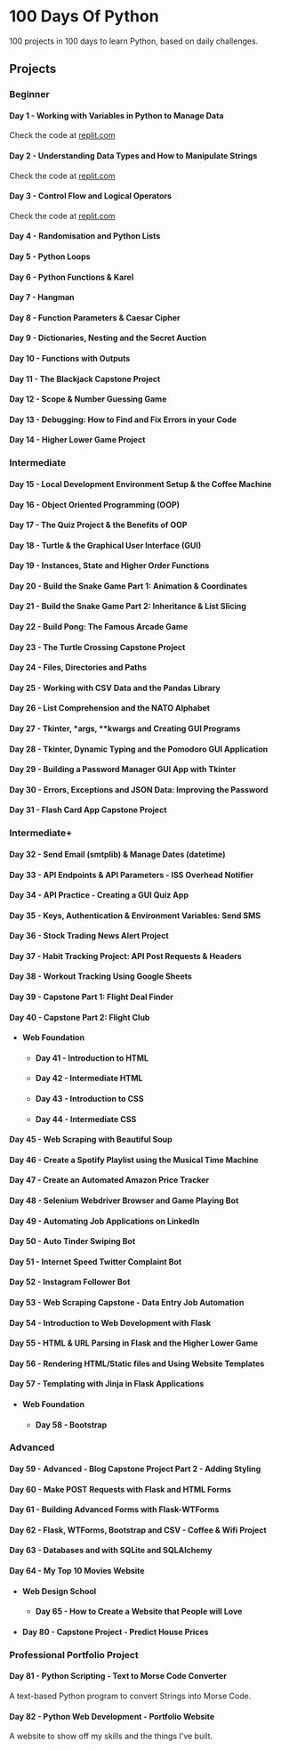 # 100 Days Of Python

100 projects in 100 days to learn Python, based on daily challenges.

## Projects

### Beginner

#### Day 1 - Working with Variables in Python to Manage Data
Check the code at [replit.com](https://replit.com/@cinthiafontoura/band-name-generator-start#main.py)
#### Day 2 - Understanding Data Types and How to Manipulate Strings
Check the code at [replit.com](https://replit.com/@cinthiafontoura/tip-calculator)
#### Day 3 - Control Flow and Logical Operators
Check the code at [replit.com](https://replit.com/@cinthiafontoura/treasure-island)
#### Day 4 - Randomisation and Python Lists
#### Day 5 - Python Loops
#### Day 6 - Python Functions & Karel
#### Day 7 - Hangman
#### Day 8 - Function Parameters & Caesar Cipher
#### Day 9 - Dictionaries, Nesting and the Secret Auction
#### Day 10 - Functions with Outputs
#### Day 11 - The Blackjack Capstone Project
#### Day 12 - Scope & Number Guessing Game
#### Day 13 - Debugging: How to Find and Fix Errors in your Code
#### Day 14 - Higher Lower Game Project
 
 ### Intermediate
 
#### Day 15 - Local Development Environment Setup & the Coffee Machine
#### Day 16 - Object Oriented Programming (OOP)
#### Day 17 - The Quiz Project & the Benefits of OOP
#### Day 18 - Turtle & the Graphical User Interface (GUI)
#### Day 19 - Instances, State and Higher Order Functions
#### Day 20 - Build the Snake Game Part 1: Animation & Coordinates
#### Day 21 - Build the Snake Game Part 2: Inheritance & List Slicing
#### Day 22 - Build Pong: The Famous Arcade Game
#### Day 23 - The Turtle Crossing Capstone Project
#### Day 24 - Files, Directories and Paths
#### Day 25 - Working with CSV Data and the Pandas Library
#### Day 26 - List Comprehension and the NATO Alphabet
#### Day 27 - Tkinter, *args, **kwargs and Creating GUI Programs
#### Day 28 - Tkinter, Dynamic Typing and the Pomodoro GUI Application
#### Day 29 - Building a Password Manager GUI App with Tkinter
#### Day 30 - Errors, Exceptions and JSON Data: Improving the Password
#### Day 31 - Flash Card App Capstone Project

### Intermediate+

#### Day 32 - Send Email (smtplib) & Manage Dates (datetime)
#### Day 33 - API Endpoints & API Parameters - ISS Overhead Notifier
#### Day 34 - API Practice - Creating a GUI Quiz App
#### Day 35 - Keys, Authentication & Environment Variables: Send SMS
#### Day 36 - Stock Trading News Alert Project
#### Day 37 - Habit Tracking Project: API Post Requests & Headers
#### Day 38 - Workout Tracking Using Google Sheets
#### Day 39 - Capstone Part 1: Flight Deal Finder
#### Day 40 - Capstone Part 2: Flight Club
- #### Web Foundation
  - #### Day 41 - Introduction to HTML
  - #### Day 42 - Intermediate HTML
  - ####  Day 43 - Introduction to CSS
  - #### Day 44 - Intermediate CSS
#### Day 45 - Web Scraping with Beautiful Soup
#### Day 46 - Create a Spotify Playlist using the Musical Time Machine
#### Day 47 - Create an Automated Amazon Price Tracker
#### Day 48 - Selenium Webdriver Browser and Game Playing Bot
#### Day 49 - Automating Job Applications on LinkedIn
#### Day 50 - Auto Tinder Swiping Bot
#### Day 51 - Internet Speed Twitter Complaint Bot
#### Day 52 - Instagram Follower Bot
#### Day 53 - Web Scraping Capstone - Data Entry Job Automation
#### Day 54 - Introduction to Web Development with Flask
#### Day 55 - HTML & URL Parsing in Flask and the Higher Lower Game
#### Day 56 - Rendering HTML/Static files and Using Website Templates
#### Day 57 - Templating with Jinja in Flask Applications
- #### Web Foundation
  - #### Day 58 - Bootstrap

### Advanced

#### Day 59 - Advanced - Blog Capstone Project Part 2 - Adding Styling
#### Day 60 - Make POST Requests with Flask and HTML Forms
#### Day 61 - Building Advanced Forms with Flask-WTForms
#### Day 62 - Flask, WTForms, Bootstrap and CSV - Coffee & Wifi Project
#### Day 63 - Databases and with SQLite and SQLAlchemy
#### Day 64 - My Top 10 Movies Website
- #### Web Design School 
  - #### Day 65 - How to Create a Website that People will Love
<!-- - 
  - 
  - 
  - 
  - 
  - 
  - 
  - 
  - 
  - 
  - 
  - 
  - 
  - -->
  - #### Day 80 - Capstone Project - Predict House Prices
  
### Professional Portfolio Project

#### Day 81 - Python Scripting - Text to Morse Code Converter
  A text-based Python program to convert Strings into Morse Code.
#### Day 82 - Python Web Development - Portfolio Website
  A website to show off my skills and the things I've built.
<!-- ####
####
####
####
####
####
####
####
####
####
####
####
####
####
####
####
####
####
####
####
####
####
####
####
####
####
####
####
####
####
####
####
####
####
####
####
####
####
####
####
####
####
####
####
####
####
####
####
####
####
####
####
####
####
####
#### -->
 
 
 
 
 
 
 
 
 
 
 
 
 
 
 
 
 
 
 
 
 
 
 
 
 
 
 
 
 
 
 
 
 
 
 
 
 
 
 
 
 
 
 
 
 
 
 
 
 
 
 
 
 
 
 
 
 
 
 
 
 
 
 
 
 
 
 
 
 
 
 
 
 
 
 
 
 
 
 
 
